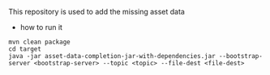 This repository is used to add the missing asset data

* how to run it
``` 
mvn clean package
cd target
java -jar asset-data-completion-jar-with-dependencies.jar --bootstrap-server <bootstrap-server> --topic <topic> --file-dest <file-dest>
```
